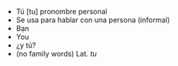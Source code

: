 - Tú	[tu]	pronombre personal  
- Se usa para hablar con una persona (informal)
- Bạn
- You
- ¿y tú?
- (no family words)	Lat. *tu*